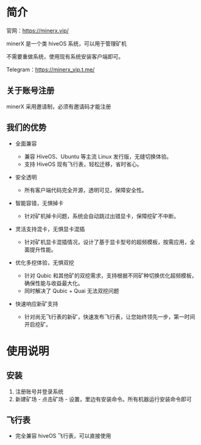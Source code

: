 # 简介

官网：https://minerx.vip/

minerX 是一个类 hiveOS 系统，可以用于管理矿机

不需要重做系统，使用现有系统安装客户端即可。

Telegram：https://minerx_vip.t.me/



## 关于账号注册

minerX 采用邀请制，必须有邀请码才能注册



## 我们的优势

- 全面兼容
  - 兼容 HiveOS、Ubuntu 等主流 Linux 发行版，无缝切换体验。
  - 支持 HiveOS 现有飞行表，轻松迁移，省时省心。

- 安全透明

  - 所有客户端代码完全开源，透明可见，保障安全性。

- 智能容错，无惧掉卡

  - 针对矿机掉卡问题，系统会自动跳过出错显卡，保障挖矿不中断。

- 灵活支持混卡，无惧显卡混插

  - 针对矿机显卡混插情况，设计了基于显卡型号的超频模板，按需应用，全面提升性能。

- 优化多挖体验，无惧双挖
  - 针对 Qubic 和其他矿的双挖需求，支持根据不同矿种切换优化超频模板，确保性能与收益最大化。
  - 同时解决了 Qubic + Quai 无法双挖问题
- 快速响应新矿支持
  - 针对尚无飞行表的新矿，快速发布飞行表，让您始终领先一步，第一时间开启挖矿。



# 使用说明

## 安装

1. 注册账号并登录系统
2. 新建矿场 - 点击矿场 - 设置，里边有安装命令。所有机器运行安装命令即可



## 飞行表

- 完全兼容 hiveOS 飞行表，可以直接使用



